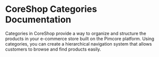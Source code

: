 # CoreShop Categories Documentation

Categories in CoreShop provide a way to organize and structure the products in your e-commerce store built on the Pimcore platform. Using categories, you can create a hierarchical navigation system that allows customers to browse and find products easily. 